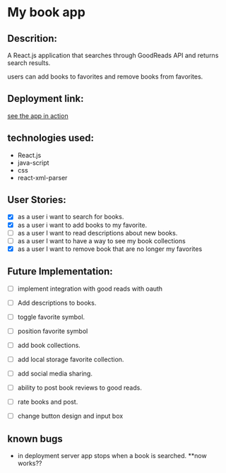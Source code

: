 # My book app

## Descrition:

A React.js application that searches through GoodReads API and returns search results.

users can add books to favorites and remove books from favorites.

## Deployment link:

[see the app in action](https://hamjahb.github.io/my-books/)

## technologies used:

- React.js
- java-script
- css
- react-xml-parser

## User Stories:
- [x] as a user i want to search for books.
- [x] as a user i want to add books to my favorite.
- [ ] as a user I want to read descriptions about new books.
- [ ] as a user I want to have a way to see my book collections
- [x] as a user I want to remove book that are no longer my favorites

## Future Implementation:

- [ ] implement integration with good reads with oauth
- [ ] Add descriptions to books.
- [ ] toggle favorite symbol.
- [ ] position favorite symbol
- [ ] add book collections.
- [ ] add local storage favorite collection.
- [ ] add social media sharing. 
- [ ] ability to post book reviews to good reads.
- [ ] rate books and post.
- [ ] change button design and input box


## known bugs

- in deployment server app stops when a book is searched. **now works??
